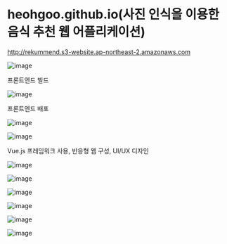 # heohgoo.github.io(사진 인식을 이용한 음식 추천 웹 어플리케이션)


http://rekummend.s3-website.ap-northeast-2.amazonaws.com

![image](https://user-images.githubusercontent.com/95553132/212217703-fe548a99-f2ac-4bf4-8a3c-c0b87e189ee9.png)

프론트엔드 빌드

![image](https://res.cloudinary.com/daleseo/image/upload/v1633999280/npm.jpg)

프론트엔드 배포

![image](https://images.velog.io/images/tmdejr1117/post/6a89fedf-0be5-49ca-8a5b-ba0d89d65e8f/github_pages_logo.jpg)

![image](https://vercel.com/_next/image?url=https%3A%2F%2Fimages.ctfassets.net%2Fe5382hct74si%2F24ta7DT27HcvU9g4pHOBFx%2Fdfc9993c36e16a7af779c28e8962d13f%2FFrame_1__1_.png&w=3840&q=75&dpl=dpl_EBJrE1a1KUVhZ1NDBZvXpTWgGbGn)


Vue.js 프레임워크 사용, 반응형 웹 구성, UI/UX 디자인


![image](https://user-images.githubusercontent.com/95553132/212215384-8680e59f-d066-4072-be40-e4791b696321.png)


![image](https://user-images.githubusercontent.com/95553132/212217744-165128bc-f34b-48fb-8138-6a47602d7798.png)


![image](https://user-images.githubusercontent.com/95553132/212217764-097e1e53-3c6d-46f1-a03a-80fb2d0e2054.png)


![image](https://user-images.githubusercontent.com/95553132/212217784-6781826a-7992-4bb3-8c7b-b89dc1ba21e0.png)


![image](https://user-images.githubusercontent.com/95553132/212217808-7b763b58-2169-4456-b88e-9f7c78d39dae.png)


![image](https://user-images.githubusercontent.com/95553132/212217818-a365a277-48d7-4b4e-bee8-811bb4c143f8.png)
